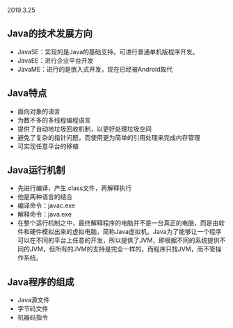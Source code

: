 2019.3.25

## Java的技术发展方向

- JavaSE：实现的是Java的基础支持，可进行普通单机版程序开发。
- JavaEE：进行企业平台开发
- JavaME：进行的是嵌入式开发，现在已经被Android取代

## Java特点

- 面向对象的语言
- 为数不多的多线程编程语言
- 提供了自动地垃圾回收机制，以更好处理垃圾空间
- 避免了复杂的指针问题，而使用更为简单的引用处理来完成内存管理
- 可实现任意平台的移植

## Java运行机制

- 先进行编译，产生.class文件，再解释执行
- 他是两种语言的结合
- 编译命令：javac.exe
- 解释命令：java.exe
- 在整个运行机制之中，最终解释程序的电脑并不是一台真正的电脑，而是由软件和硬件模拟出来的虚拟电脑，简称Java虚拟机。Java为了能够让一个程序可以在不同的平台上任意的开发，所以提供了JVM，即根据不同的系统提供不同的JVM，但所有的JVM的支持是完全一样的，而程序只找JVM，而不管操作系统。

## Java程序的组成

- Java源文件
- 字节码文件
- 机器码指令

